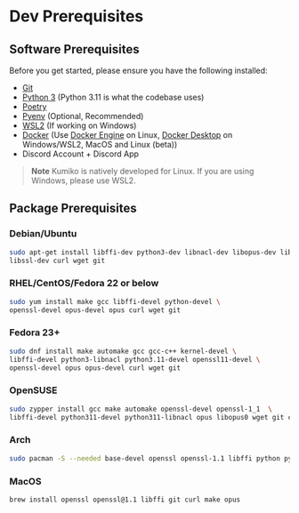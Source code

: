 # Dev Prerequisites

## Software Prerequisites

Before you get started, please ensure you have the following installed:

- [Git](https://git-scm.com/)
- [Python 3](https://www.python.org/) (Python 3.11 is what the codebase uses)
- [Poetry](https://python-poetry.org/)
- [Pyenv](https://github.com/pyenv/pyenv) (Optional, Recommended)
- [WSL2](https://docs.microsoft.com/en-us/windows/wsl/) (If working on Windows)
- [Docker](https://www.docker.com/) (Use [Docker Engine](https://docs.docker.com/engine/) on Linux, [Docker Desktop](https://www.docker.com/products/docker-desktop/) on Windows/WSL2, MacOS and Linux (beta))
- Discord Account + Discord App

> **Note**
> Kumiko is natively developed for Linux. If you are using Windows, please use WSL2. 

## Package Prerequisites

### Debian/Ubuntu

```sh 
sudo apt-get install libffi-dev python3-dev libnacl-dev libopus-dev libopus0 libopusenc-dev build-essentials \
libssl-dev curl wget git
```

### RHEL/CentOS/Fedora 22 or below

```sh
sudo yum install make gcc libffi-devel python-devel \
openssl-devel opus-devel opus curl wget git
```

### Fedora 23+

```sh
sudo dnf install make automake gcc gcc-c++ kernel-devel \
libffi-devel python3-libnacl python3.11-devel openssl11-devel \
openssl-devel opus opus-devel curl wget git
```

### OpenSUSE

```sh
sudo zypper install gcc make automake openssl-devel openssl-1_1  \
libffi-devel python311-devel python311-libnacl opus libopus0 wget git curl
```

### Arch

```sh
sudo pacman -S --needed base-devel openssl openssl-1.1 libffi python python-libnacl opus
```

### MacOS

```sh
brew install openssl openssl@1.1 libffi git curl make opus
```